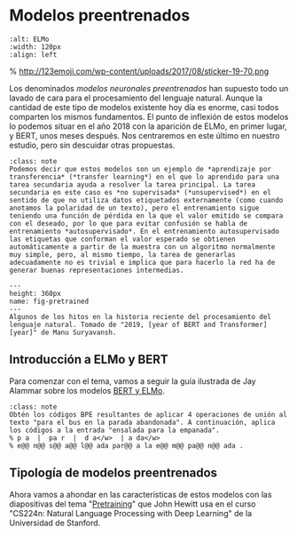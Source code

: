 Modelos preentrenados
=====================



```{image} images/elmo.png
:alt: ELMo
:width: 120px
:align: left
```
% http://123emoji.com/wp-content/uploads/2017/08/sticker-19-70.png

Los denominados *modelos neuronales preentrenados* han supuesto todo un lavado de cara para el procesamiento del lenguaje natural. Aunque la cantidad de este tipo de modelos existente hoy día es enorme, casi todos comparten los mismos fundamentos. El punto de inflexión de estos modelos lo podemos situar en el año 2018 con la aparición de ELMo, en primer lugar, y BERT, unos meses después. Nos centraremos en este último en nuestro estudio, pero sin descuidar otras propuestas.


```{admonition} Nota
:class: note
Podemos decir que estos modelos son un ejemplo de *aprendizaje por transferencia* (*transfer learning*) en el que lo aprendido para una tarea secundaria ayuda a resolver la tarea principal. La tarea secundaria en este caso es *no supervisada* (*unsupervised*) en el sentido de que no utiliza datos etiquetados externamente (como cuando anotamos la polaridad de un texto), pero el entrenamiento sigue teniendo una función de pérdida en la que el valor emitido se compara con el deseado, por lo que para evitar confusión se habla de entrenamiento *autosupervisado*. En el entrenamiento autosupervisado las etiquetas que conforman el valor esperado se obtienen automáticamente a partir de la muestra con un algoritmo normalmente muy simple, pero, al mismo tiempo, la tarea de generarlas adecuadamente no es trivial e implica que para hacerlo la red ha de generar buenas representaciones intermedias.
```

```{figure} images/pretrained.png
---
height: 360px
name: fig-pretrained
---
Algunos de los hitos en la historia reciente del procesamiento del lenguaje natural. Tomado de "2019, [year of BERT and Transformer][year]" de Manu Suryavansh.
```
[year]: https://towardsdatascience.com/2019-year-of-bert-and-transformer-f200b53d05b9


## Introducción a ELMo y BERT

Para comenzar con el tema, vamos a seguir la guía ilustrada de Jay Alammar sobre los modelos [BERT y ELMo][bertilustrado]. 

[bertilustrado]: http://jalammar.github.io/illustrated-bert/


```{admonition} Problema
:class: note
Obtén los códigos BPE resultantes de aplicar 4 operaciones de unión al texto "para el bus en la parada abandonada". A continuación, aplica los códigos a la entrada "ensalada para la empanada".
% p a  |  pa r  |  d a</w>  | a da</w>
% e@@ n@@ s@@ a@@ l@@ ada par@@ a la e@@ m@@ pa@@ n@@ ada .
```

## Tipología de modelos preentrenados

Ahora vamos a ahondar en las características de estos modelos con las diapositivas del tema "[Pretraining][diapositivas]" que John Hewitt usa en el curso "CS224n: Natural Language Processing with Deep Learning" de la Universidad de Stanford.

[diapositivas]: http://web.stanford.edu/class/cs224n/slides/cs224n-2021-lecture10-pretraining.pdf
